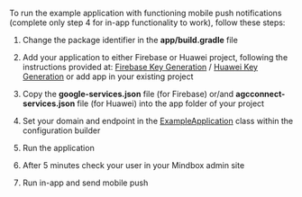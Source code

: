 
To run the example application with functioning mobile push notifications (complete only step 4 for in-app functionality to work), follow these steps:

1) Change the package identifier in the **app/build.gradle** file

2) Add your application to either Firebase or Huawei project, following the instructions provided at:
[Firebase Key Generation](https://developers.mindbox.ru/docs/firebase-get-keys) / 
[Huawei Key Generation](https://developers.mindbox.ru/docs/huawei-get-keys)
or add app in your existing project

3) Copy the **google-services.json** file (for Firebase) or/and **agcconnect-services.json** file (for Huawei) into the app folder of your project

4) Set your domain and endpoint in the [ExampleApplication](https://github.com/mindbox-cloud/android-sdk/blob/develop/example/app/src/main/java/com/mindbox/example/ExampleApplication.kt) class within the configuration builder

5) Run the application

6) After 5 minutes check your user in your Mindbox admin site

7) Run in-app and send mobile push
